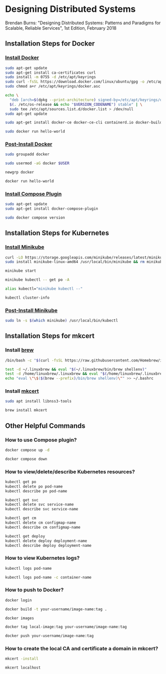 # Designing Distributed Systems

Brendan Burns: "Designing Distributed Systems: Patterns and Paradigms for Scalable, Reliable Services", 1st Edition, February 2018

## Installation Steps for Docker

### [Install Docker](https://docs.docker.com/engine/install/ubuntu/)

```bash
sudo apt-get update
sudo apt-get install ca-certificates curl
sudo install -m 0755 -d /etc/apt/keyrings
sudo curl -fsSL https://download.docker.com/linux/ubuntu/gpg -o /etc/apt/keyrings/docker.asc
sudo chmod a+r /etc/apt/keyrings/docker.asc

echo \
  "deb [arch=$(dpkg --print-architecture) signed-by=/etc/apt/keyrings/docker.asc] https://download.docker.com/linux/ubuntu \
  $(. /etc/os-release && echo "$VERSION_CODENAME") stable" | \
  sudo tee /etc/apt/sources.list.d/docker.list > /dev/null
sudo apt-get update
```

```bash
sudo apt-get install docker-ce docker-ce-cli containerd.io docker-buildx-plugin docker-compose-plugin
```

```bash
sudo docker run hello-world
```

### [Post-Install Docker](https://docs.docker.com/engine/install/linux-postinstall/)

```bash
sudo groupadd docker
```

```bash
sudo usermod -aG docker $USER
```

```bash
newgrp docker
```

```bash
docker run hello-world
```

### [Install Compose Plugin](https://docs.docker.com/compose/install/linux/)

```bash
sudo apt-get update
sudo apt-get install docker-compose-plugin
```

```bash
sudo docker compose version
```

## Installation Steps for Kubernetes

### [Install Minikube](https://minikube.sigs.k8s.io/docs/start/?arch=%2Flinux%2Fx86-64%2Fstable%2Fbinary+download)

```bash
curl -LO https://storage.googleapis.com/minikube/releases/latest/minikube-linux-amd64
sudo install minikube-linux-amd64 /usr/local/bin/minikube && rm minikube-linux-amd64
```

```bash
minikube start
```

```bash
minikube kubectl -- get po -A
```

```bash
alias kubectl="minikube kubectl --"
```

```bash
kubectl cluster-info
```

### [Post-Install Minikube](https://minikube.sigs.k8s.io/docs/handbook/kubectl/)

```bash
sudo ln -s $(which minikube) /usr/local/bin/kubectl
```

## Installation Steps for mkcert

### Install [brew](https://brew.sh/)

```bash
/bin/bash -c "$(curl -fsSL https://raw.githubusercontent.com/Homebrew/install/HEAD/install.sh)"
```

```bash
test -d ~/.linuxbrew && eval "$(~/.linuxbrew/bin/brew shellenv)"
test -d /home/linuxbrew/.linuxbrew && eval "$(/home/linuxbrew/.linuxbrew/bin/brew shellenv)"
echo "eval \"\$($(brew --prefix)/bin/brew shellenv)\"" >> ~/.bashrc
```

### Install [mkcert](https://github.com/FiloSottile/mkcert)

```bash
sudo apt install libnss3-tools
```

```bash
brew install mkcert
```

## Other Helpful Commands

### How to use Compose plugin?

```bash
docker compose up -d
```

```bash
docker compose down
```

### How to view/delete/describe Kubernetes resources?

```bash
kubectl get po
kubectl delete po pod-name
kubectl describe po pod-name
```

```bash
kubectl get svc
kubectl delete svc service-name
kubectl describe svc service-name
```

```bash
kubectl get cm
kubectl delete cm configmap-name
kubectl describe cm configmap-name
```

```bash
kubectl get deploy
kubectl delete deploy deployment-name
kubectl describe deploy deployment-name
```

### How to view Kubernetes logs?

```bash
kubectl logs pod-name
```

```bash
kubectl logs pod-name -c container-name
```

### How to push to Docker?

```bash
docker login
```

```bash
docker build -t your-username/image-name:tag .
```

```bash
docker images
```

```bash
docker tag local-image:tag your-username/image-name:tag
```

```bash
docker push your-username/image-name:tag
```

### How to create the local CA and certificate a domain in mkcert?

```bash
mkcert -install
```

```bash
mkcert localhost
```

